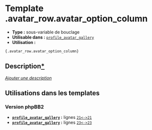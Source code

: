 # Template .avatar_row.avatar_option_column
* __Type :__ sous-variable de bouclage
* __Utilisable dans :__ [`profile_avatar_gallery`](../tpl/profile_avatar_gallery.md#readme)
* __Utilisation :__

```html
{.avatar_row.avatar_option_column}
```

## Description[*](https://fa-tvars.appspot.com/var/.avatar_row.avatar_option_column)
[*Ajouter une description*](https://fa-tvars.appspot.com/var/.avatar_row.avatar_option_column)

## Utilisations dans les templates

### Version phpBB2
* __[`profile_avatar_gallery`](../tpl/profile_avatar_gallery.md#readme) :__ lignes [`21`](../src/subsilver/profile_avatar_gallery.tpl#L21)[`<->`](../src/subsilver/profile_avatar_gallery.tpl#L21-L21)[`21`](../src/subsilver/profile_avatar_gallery.tpl#L21)
* __[`profile_avatar_gallery`](../tpl/profile_avatar_gallery.md#readme) :__ lignes [`23`](../src/subsilver/profile_avatar_gallery.tpl#L23)[`<->`](../src/subsilver/profile_avatar_gallery.tpl#L23-L23)[`23`](../src/subsilver/profile_avatar_gallery.tpl#L23)


